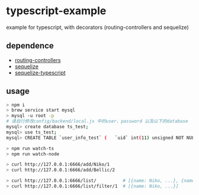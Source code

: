 # typescript-example
example for typescript, with decorators (routing-controllers and sequelize)

## dependence

- [routing-controllers](https://github.com/typestack/routing-controllers)
- [sequelize](https://github.com/sequelize/sequelize)
- [sequelize-typescript](https://github.com/RobinBuschmann/sequelize-typescript)

## usage

```bash
> npm i
> brew service start mysql
> mysql -u root -p
# 请自行修改config/backend/local.js 中的user、password 以及以下的database
mysql> create database ts_test;
mysql> use ts_test;
mysql> CREATE TABLE `user_info_test` (   `uid` int(11) unsigned NOT NULL AUTO_INCREMENT,   `name` varchar(11) NOT NULL,   `age` int(3) DEFAULT '0',   `gender` int(1) NOT NULL,   PRIMARY KEY (`uid`) ) ENGINE=InnoDB DEFAULT CHARSET=utf8;

> npm run watch-ts
> npm run watch-node

> curl http://127.0.0.1:6666/add/Niko/1
> curl http://127.0.0.1:6666/add/Bellic/2

> curl http://127.0.0.1:6666/list/          # [{name: Niko, ...}, {name: Bellic, ...}]
> curl http://127.0.0.1:6666/list/filter/1  # [{name: Niko, ...}]
```